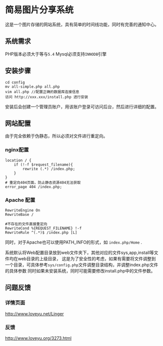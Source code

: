 # 简易图片分享系统
这是一个图片存储的网站系统，具有简单的时间线功能，同时有完善的通知中心。

## 系统需求
PHP版本必须大于等与`5.4`
Mysql必须支持`INNODB`引擎

## 安装步骤
	cd config
	mv all-simple.php all.php
	vim all.php //配置正确的数据库连接信息
	访问 http://xxx.xxx/install.php 进行安装
安装后会创建一个管理员账户，用该账户登录可访问后台，然后进行详细的配置。

## 网站配置
由于完全依赖于伪静态，所以必须对文件进行重定向。
### nginx配置
	location / {
		if (!-f $request_filename){
			rewrite (.*) /index.php;
		}
	}
	# 重定向404页面，防止静态资源404无法获取
	error_page 404 /index.php;

### Apache 配置
	RewriteEngine On
	RewriteBase /

	#不存在的文件直接重定向
	RewriteCond %{REQUEST_FILENAME} !-f
	RewriteRule ^(.*)$ /index.php [L]
同时，对于Apache也可以使用PATH_INFO的形式，如 `index.php/Home` .

系统默认将Web配置目录放到web文件夹下，其他对应的文件sys,app,install等文件均在web目录的上级目录，
这是为了安全性的考虑，如果有需要将文件调整到一个目录，可具体参考`sys/config.php`文件调整目录结构，并调整index.php文件的具体参数
同时如果未安装系统，同时可能需要修改install.php中的文件参数。

## 问题反馈
### 详情页面
http://www.loveyu.net/Linger
### 反馈
http://www.loveyu.org/3273.html
